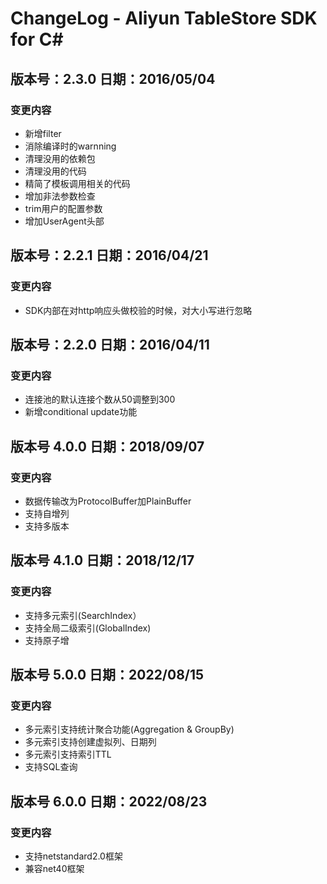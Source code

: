 # ChangeLog - Aliyun TableStore SDK for C# 

## 版本号：2.3.0  日期：2016/05/04
### 变更内容
- 新增filter
- 消除编译时的warnning
- 清理没用的依赖包
- 清理没用的代码
- 精简了模板调用相关的代码
- 增加非法参数检查
- trim用户的配置参数
- 增加UserAgent头部

## 版本号：2.2.1  日期：2016/04/21
### 变更内容
- SDK内部在对http响应头做校验的时候，对大小写进行忽略

## 版本号：2.2.0  日期：2016/04/11
### 变更内容
- 连接池的默认连接个数从50调整到300
- 新增conditional update功能

## 版本号 4.0.0 日期：2018/09/07
### 变更内容
- 数据传输改为ProtocolBuffer加PlainBuffer　　
- 支持自增列
- 支持多版本

## 版本号 4.1.0 日期：2018/12/17
### 变更内容
- 支持多元索引(SearchIndex）
- 支持全局二级索引(GlobalIndex)
- 支持原子增

## 版本号 5.0.0 日期：2022/08/15
### 变更内容
- 多元索引支持统计聚合功能(Aggregation & GroupBy)
- 多元索引支持创建虚拟列、日期列
- 多元索引支持索引TTL
- 支持SQL查询

## 版本号 6.0.0 日期：2022/08/23
### 变更内容
- 支持netstandard2.0框架
- 兼容net40框架
